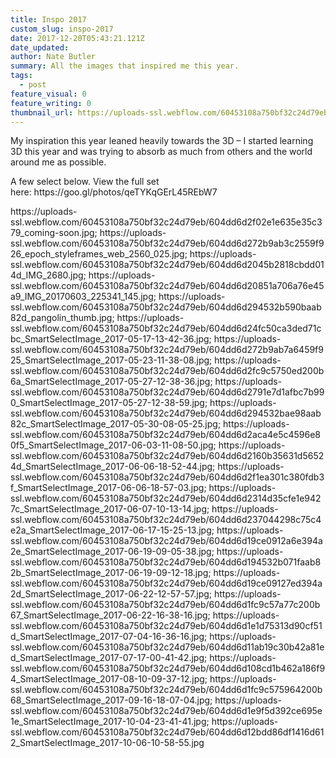 ```yaml
---
title: Inspo 2017
custom_slug: inspo-2017
date: 2017-12-20T05:43:21.121Z
date_updated:
author: Nate Butler
summary: All the images that inspired me this year.
tags:
  - post
feature_visual: 0
feature_writing: 0
thumbnail_url: https://uploads-ssl.webflow.com/60453108a750bf32c24d79eb/604dd6d20851a706a76e45a9_IMG_20170603_225341_145.jpg
---
```


<p>My inspiration this year leaned heavily towards the 3D – I started learning 3D&nbsp;this year and was trying to
  absorb as much from others and the world around me as possible.</p>
<p>A few select below. View the full set here:&nbsp;https://goo.gl/photos/qeTYKqGErL45REbW7</p>

<div class="post-images">
  https://uploads-ssl.webflow.com/60453108a750bf32c24d79eb/604dd6d2f02e1e635e35c379_coming-soon.jpg; https://uploads-ssl.webflow.com/60453108a750bf32c24d79eb/604dd6d272b9ab3c2559f926_epoch_styleframes_web_2560_025.jpg; https://uploads-ssl.webflow.com/60453108a750bf32c24d79eb/604dd6d2045b2818cbdd014d_IMG_2680.jpg; https://uploads-ssl.webflow.com/60453108a750bf32c24d79eb/604dd6d20851a706a76e45a9_IMG_20170603_225341_145.jpg; https://uploads-ssl.webflow.com/60453108a750bf32c24d79eb/604dd6d294532b590baab82d_pangolin_thumb.jpg; https://uploads-ssl.webflow.com/60453108a750bf32c24d79eb/604dd6d24fc50ca3ded71cbc_SmartSelectImage_2017-05-17-13-42-36.jpg; https://uploads-ssl.webflow.com/60453108a750bf32c24d79eb/604dd6d272b9ab7a6459f925_SmartSelectImage_2017-05-23-11-38-08.jpg; https://uploads-ssl.webflow.com/60453108a750bf32c24d79eb/604dd6d2fc9c5750ed200b6a_SmartSelectImage_2017-05-27-12-38-36.jpg; https://uploads-ssl.webflow.com/60453108a750bf32c24d79eb/604dd6d2791e7d1afbc7b990_SmartSelectImage_2017-05-27-12-38-59.jpg; https://uploads-ssl.webflow.com/60453108a750bf32c24d79eb/604dd6d294532bae98aab82c_SmartSelectImage_2017-05-30-08-05-25.jpg; https://uploads-ssl.webflow.com/60453108a750bf32c24d79eb/604dd6d2aca4e5c4596e80f5_SmartSelectImage_2017-06-03-11-08-50.jpg; https://uploads-ssl.webflow.com/60453108a750bf32c24d79eb/604dd6d2160b35631d56524d_SmartSelectImage_2017-06-06-18-52-44.jpg; https://uploads-ssl.webflow.com/60453108a750bf32c24d79eb/604dd6d2f1ea301c380fdb3f_SmartSelectImage_2017-06-06-18-57-03.jpg; https://uploads-ssl.webflow.com/60453108a750bf32c24d79eb/604dd6d2314d35cfe1e9427c_SmartSelectImage_2017-06-07-10-13-14.jpg; https://uploads-ssl.webflow.com/60453108a750bf32c24d79eb/604dd6d237044298c75c4e2a_SmartSelectImage_2017-06-17-15-25-13.jpg; https://uploads-ssl.webflow.com/60453108a750bf32c24d79eb/604dd6d19ce0912a6e394a2e_SmartSelectImage_2017-06-19-09-05-38.jpg; https://uploads-ssl.webflow.com/60453108a750bf32c24d79eb/604dd6d194532b071faab82b_SmartSelectImage_2017-06-19-09-12-18.jpg; https://uploads-ssl.webflow.com/60453108a750bf32c24d79eb/604dd6d19ce09127ed394a2d_SmartSelectImage_2017-06-22-12-57-57.jpg; https://uploads-ssl.webflow.com/60453108a750bf32c24d79eb/604dd6d1fc9c57a77c200b67_SmartSelectImage_2017-06-22-16-38-16.jpg; https://uploads-ssl.webflow.com/60453108a750bf32c24d79eb/604dd6d1e1d75313d90cf51d_SmartSelectImage_2017-07-04-16-36-16.jpg; https://uploads-ssl.webflow.com/60453108a750bf32c24d79eb/604dd6d11ab19c30b42a81ed_SmartSelectImage_2017-07-17-00-41-42.jpg; https://uploads-ssl.webflow.com/60453108a750bf32c24d79eb/604dd6d108cd1b462a186f94_SmartSelectImage_2017-08-10-09-37-12.jpg; https://uploads-ssl.webflow.com/60453108a750bf32c24d79eb/604dd6d1fc9c575964200b68_SmartSelectImage_2017-09-16-18-07-04.jpg; https://uploads-ssl.webflow.com/60453108a750bf32c24d79eb/604dd6d1e9f5d392ce695e1e_SmartSelectImage_2017-10-04-23-41-41.jpg; https://uploads-ssl.webflow.com/60453108a750bf32c24d79eb/604dd6d12bdd86df1416d612_SmartSelectImage_2017-10-06-10-58-55.jpg
</div>
